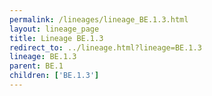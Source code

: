 ```yaml
---
permalink: /lineages/lineage_BE.1.3.html
layout: lineage_page
title: Lineage BE.1.3
redirect_to: ../lineage.html?lineage=BE.1.3
lineage: BE.1.3
parent: BE.1
children: ['BE.1.3']
---
```


